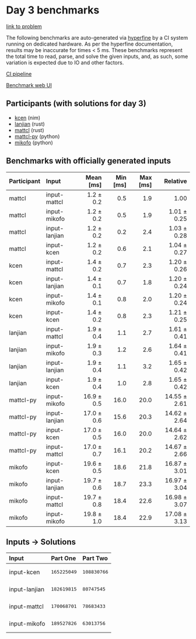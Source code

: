 # Day 3 benchmarks

[link to problem](https://adventofcode.com/2024/day/3)

The following benchmarks are auto-generated via
[hyperfine](https://github.com/sharkdp/hyperfine) by a CI system running on
dedicated hardware. As per the hyperfine documentation, results may be
inaccurate for times < 5 ms. These benchmarks represent the total time to read,
parse, and solve the given inputs, and, as such, some variation is expected due
to IO and other factors.

[CI pipeline](http://ci.papercode.net:8080/teams/main/pipelines/aoc2024)

[Benchmark web UI](https://aoc.ancalagon.black)


## Participants (with solutions for day 3)

- [kcen](https://github.com/kcen/aoc2024) (nim)
- [lanjian](https://github.com/lanjian/aoc-2024) (rust)
- [mattcl](https://github.com/mattcl/aoc2024) (rust)
- [mattcl-py](https://github.com/mattcl/aoc2024-py) (python)
- [mikofo](https://github.com/mikofo/aoc2024) (python)


## Benchmarks with officially generated inputs

| Participant | Input | Mean [ms] | Min [ms] | Max [ms] | Relative |
|:---|:---|---:|---:|---:|---:|
| mattcl | input-mattcl | 1.2 ± 0.2 | 0.5 | 1.9 | 1.00 |
| mattcl | input-mikofo | 1.2 ± 0.2 | 0.5 | 1.9 | 1.01 ± 0.25 |
| mattcl | input-lanjian | 1.2 ± 0.2 | 0.2 | 2.4 | 1.03 ± 0.28 |
| mattcl | input-kcen | 1.2 ± 0.2 | 0.6 | 2.1 | 1.04 ± 0.27 |
| kcen | input-mattcl | 1.4 ± 0.2 | 0.7 | 2.3 | 1.20 ± 0.26 |
| kcen | input-lanjian | 1.4 ± 0.1 | 0.7 | 1.8 | 1.20 ± 0.24 |
| kcen | input-mikofo | 1.4 ± 0.1 | 0.8 | 2.0 | 1.20 ± 0.24 |
| kcen | input-kcen | 1.4 ± 0.2 | 0.8 | 2.3 | 1.21 ± 0.25 |
| lanjian | input-mattcl | 1.9 ± 0.4 | 1.1 | 2.7 | 1.61 ± 0.41 |
| lanjian | input-mikofo | 1.9 ± 0.3 | 1.2 | 2.6 | 1.64 ± 0.41 |
| lanjian | input-lanjian | 1.9 ± 0.4 | 1.1 | 3.2 | 1.65 ± 0.42 |
| lanjian | input-kcen | 1.9 ± 0.4 | 1.0 | 2.8 | 1.65 ± 0.42 |
| mattcl-py | input-mikofo | 16.9 ± 0.5 | 16.0 | 20.0 | 14.55 ± 2.61 |
| mattcl-py | input-lanjian | 17.0 ± 0.6 | 15.6 | 20.3 | 14.62 ± 2.64 |
| mattcl-py | input-kcen | 17.0 ± 0.5 | 16.0 | 20.0 | 14.64 ± 2.62 |
| mattcl-py | input-mattcl | 17.0 ± 0.7 | 16.1 | 20.2 | 14.67 ± 2.66 |
| mikofo | input-kcen | 19.6 ± 0.5 | 18.6 | 21.8 | 16.87 ± 3.01 |
| mikofo | input-lanjian | 19.7 ± 0.6 | 18.7 | 23.3 | 16.97 ± 3.04 |
| mikofo | input-mattcl | 19.7 ± 0.8 | 18.4 | 22.6 | 16.98 ± 3.07 |
| mikofo | input-mikofo | 19.8 ± 1.0 | 18.4 | 22.9 | 17.08 ± 3.13 |


## Inputs -> Solutions

| Input | Part One | Part Two |
|:---|:---|:---|
|input-kcen|<pre>165225049</pre>|<pre>108830766</pre>|
|input-lanjian|<pre>182619815</pre>|<pre>80747545</pre>|
|input-mattcl|<pre>170068701</pre>|<pre>78683433</pre>|
|input-mikofo|<pre>189527826</pre>|<pre>63013756</pre>|